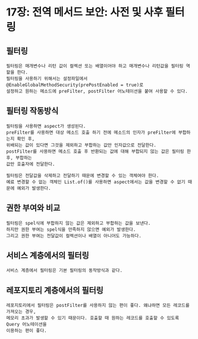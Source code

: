 # 17장: 전역 메서드 보안: 사전 및 사후 필터링

## 필터링
    
    필터링은 매개변수나 리턴 값이 컬렉션 또는 배열이어야 하고 매개변수나 리턴값을 필터링 역할을 한다.
    필터링을 사용하기 위해서는 설정파일에서 @EnableGlobalMethodSecurity(prePostEnabled = true)로
    설정하고 원하는 메소드에 preFilter, postFilter 어노테이션을 붙여 사용할 수 있다.

## 필터링 작동방식

    필터링을 사용하면 aspect가 생성된다.
    preFilter를 사용하면 대상 메소드 호출 하기 전에 메소드의 인자가 preFilter에 부합하는지 확인 후,
    위배되는 값이 있다면 그것을 제외하고 부합하는 값만 인자값으로 전달한다.
    postFilter를 사용하면 메소드 호출 후 반환되는 값에 대해 부합되지 않는 값은 필터링 한 후, 부합하는
    값만 호출자에 전달한다.

    필터링은 전달값을 삭제하고 전달하기 때문에 변경할 수 있는 객체여야 한다.
    예료 변경할 수 없는 객체인 List.of()를 사용하면 aspect에서는 값을 변경할 수 없기 때문에 예외가 발생한다.
    
## 권한 부여와 비교
    
    필터링은 spel식에 부합하지 않는 값은 제외하고 부합하는 값을 보낸다.
    하지만 권한 부여는 spel식을 만족하지 않으면 예외가 발생한다.
    그리고 권한 부여는 전달값이 컬렉션이나 배열이 아니어도 가능하다. 

## 서비스 계층에서의 필터링

    서비스 계층에서 필터링은 기본 필터링의 동작방식과 같다.

## 레포지토리 계층에서의 필터링
    
    레포지토리에서 필터링은 postFilter를 사용하지 않는 편이 좋다. 왜냐하면 모든 레코드를 가져오는 경우,
    메모리 초과가 발생할 수 있기 때문이다. 호출할 때 원하는 레코드를 호출할 수 있도록 Query 어노테이션을
    이용하는 편이 좋다.